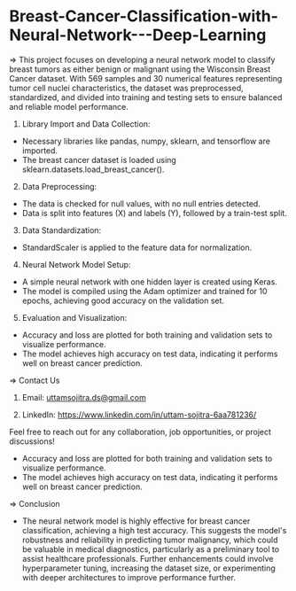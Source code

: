 # Breast-Cancer-Classification-with-Neural-Network---Deep-Learning

=> This project focuses on developing a neural network model to classify breast tumors as either benign or malignant using the Wisconsin Breast Cancer dataset. With 569 samples and 30 numerical features representing tumor cell nuclei characteristics, the dataset was preprocessed, standardized, and divided into training and testing sets to ensure balanced and reliable model performance.

1. Library Import and Data Collection:
- Necessary libraries like pandas, numpy, sklearn, and tensorflow are imported.
- The breast cancer dataset is loaded using sklearn.datasets.load_breast_cancer().

2. Data Preprocessing:
- The data is checked for null values, with no null entries detected.
- Data is split into features (X) and labels (Y), followed by a train-test split.

3. Data Standardization:
- StandardScaler is applied to the feature data for normalization.

4. Neural Network Model Setup:
- A simple neural network with one hidden layer is created using Keras.
- The model is compiled using the Adam optimizer and trained for 10 epochs, achieving good accuracy on the validation set.

5. Evaluation and Visualization:
- Accuracy and loss are plotted for both training and validation sets to visualize performance.
- The model achieves high accuracy on test data, indicating it performs well on breast cancer prediction.

=> Contact Us

1. Email: uttamsojitra.ds@gmail.com

2. LinkedIn: https://www.linkedin.com/in/uttam-sojitra-6aa781236/

Feel free to reach out for any collaboration, job opportunities, or project discussions!

- Accuracy and loss are plotted for both training and validation sets to visualize performance.
- The model achieves high accuracy on test data, indicating it performs well on breast cancer prediction.

=> Conclusion
- The neural network model is highly effective for breast cancer classification, achieving a high test accuracy. This suggests the model's robustness and reliability in predicting tumor malignancy, which could be valuable in medical diagnostics, particularly as a preliminary tool to assist healthcare professionals. Further enhancements could involve hyperparameter tuning, increasing the dataset size, or experimenting with deeper architectures to improve performance further.
